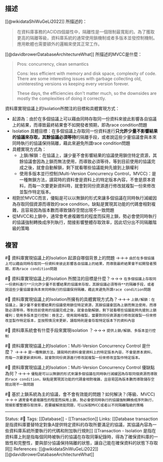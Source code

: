 
## 描述
[[@wikidataShiWuGeLi2022]] 所描述的：
> 在資料庫事務的ACID四個屬性中，隔離性是一個限制最寬鬆的。為了獲取更高的隔離等級，資料庫系統的通常使用鎖機制或者多版本並發控制機制。 應用軟體也需要額外的邏輯來使其正常工作。


[[@davidbrowerDatabaseArchitectureWhat]] 所描述的MVCC是什麼：
> Pros: concurrency, clean semantics
> 
> Cons: less efficient with memory and disk space, complexity of code. There are some interesting issues with garbage collecting old, uninteresting versions vs keeping every version forever.
> 
> These days, the efficiencies don't matter much, so the downsides are mostly the complexities of doing it correctly.

資料庫實現協議上的Isolation所關注的目標和具體實現方式：
- 起源為：由於在多個協議上可以藉由同時存取同一份資料來彼此影響各自協議上的結果，而導致最終結果會不如開發者預期，即為race condition問題
- Isolation 具體目標：在多個協議上存取同一份資料進行**只允許少量不影響結果的協議來存取，其餘協議必須等待**的隔離手段，或者說這些少量協議會與本來同時執行的協議保持隔離，藉此來避免所謂race condition問題
- 具體實現方式為：
	- 上鎖/解鎖：在協議上，讓少量不會影響結果的協議使用鎖住特定資源，其餘協議會因為上鎖而無法使用，而導致必須等待，等到目前使用的協議完成之後，就會自動解鎖，剩下就看哪些協議能夠先搶到上鎖權利
	- 使用多版本並行控制(Multi-Version Concurrency Control，MVCC)：是一種無鎖方法，讀寫時的資料會是資料上的特定版本內容，不會是原本資料，而每一次要更新資料時，就會對同份資源進行修改就複製一份來修改並製作特定版本。
- 相對於MVCC而言，優點是可以以無鎖的形式來讓多個協議在同時執行減緩因為存取同個資源而導致的race condition，缺點是實現其功能的代碼會相對複雜，且容易因為版本數而導致儲存空間出現不一致問題
- 從MVCC和上鎖中，通常會考慮複雜性的程度而採用上鎖，勢必會使同時執行的協議強制轉換成序列執行，間接影響整體存取效率，因此切分出不同隔離階級的策略


## 複習
#🧠 資料庫實現協議上的Isolation 起源自哪個背景上的問題 ->->-> `由於在多個協議上可以藉由同時存取同一份資料來彼此影響各自協議上的結果，而導致最終結果會不如開發者預期，即為race condition問題`
<!--SR:!2022-08-03,12,248-->

#🧠 資料庫實現協議上的Isolation 所關注的目標是什麼？->->-> `在多個協議上存取同一份資料進行**只允許少量不影響結果的協議來存取，其餘協議必須等待**的隔離手段，或者說這些少量協議會與本來同時執行的協議保持隔離，藉此來避免所謂race condition問題`
<!--SR:!2022-07-27,9,250-->

#🧠 資料庫實現協議上的Isolation所擁有的具體實現方式為？->->-> `上鎖/解鎖：在協議上，讓少量不會影響結果的協議使用鎖住特定資源，其餘協議會因為上鎖而無法使用，而導致必須等待，等到目前使用的協議完成之後，就會自動解鎖，剩下就看哪些協議能夠先搶到上鎖權利；使用多版本並行控制：換言之，使用寫時複製，當要對同份資源進行修改就複製一份來修改並製作特定版本，並按照情況來更新，讀取時則是會存取特定版本下的資料內容`
<!--SR:!2022-08-04,13,248-->

#🧠 資料庫系統會有什麼手段來實現isolation ？->->-> `提供上鎖/解鎖、多版本並行控制`
<!--SR:!2022-08-09,17,248-->


#🧠 資料庫實現協議上的Isolation：Multi-Version Concurrency Control 是什麼？ ->->-> `是一種無鎖方法，讀寫時的資料會是資料上的特定版本內容，不會是原本資料，而每一次要更新資料時，就會對同份資源進行修改就複製一份來修改並製作特定版本。`
<!--SR:!2022-08-03,12,248-->


#🧠 資料庫實現協議上的Isolation：Multi-Version Concurrency Control 優缺點為何？->->-> `優點是可以以無鎖的形式來讓多個協議在同時執行減緩因為存取同個資源而導致的race condition，缺點是實現其功能的代碼會相對複雜，且容易因為版本數而導致儲存空間出現不一致問題`
<!--SR:!2022-07-28,10,250-->

#🧠 基於上鎖系統為主的協議，會不會有效能的問題？如何解決？(等級、MVCC) ->->-> `通常會考慮複雜性的程度而採用上鎖，勢必會使同時執行的協議強制轉換成序列執行，間接影響整體存取效率，若要緩解效能問題，可以採取MVCC或者以不同隔離階級的策略`
<!--SR:!2022-07-24,6,230-->


---
Status: #🌱 
Tags:
[[Database]] - [[Transaction]]
Links:
[[Database transaction 是指資料庫要替特定對象A提供特定資料的存取所要滿足的協議，其協議內容為一些資料庫系統所要執行的代碼和附加執行規則]]
[[Transaction - Isolation 是指在資料庫上則是指每個同時被執行的協議在存取同筆紀錄時，得為了確保資料庫的一致性和完整性，要與部分協議保持隔離的狀態，讓自己能在確保資料的狀態下存取同]]
References:
[[@wikidataShiWuGeLi2022]]
[[@davidbrowerDatabaseArchitectureWhat]]